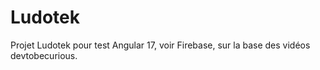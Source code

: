 # Ludotek
Projet Ludotek pour test Angular 17, voir Firebase, sur la base des vidéos devtobecurious.
